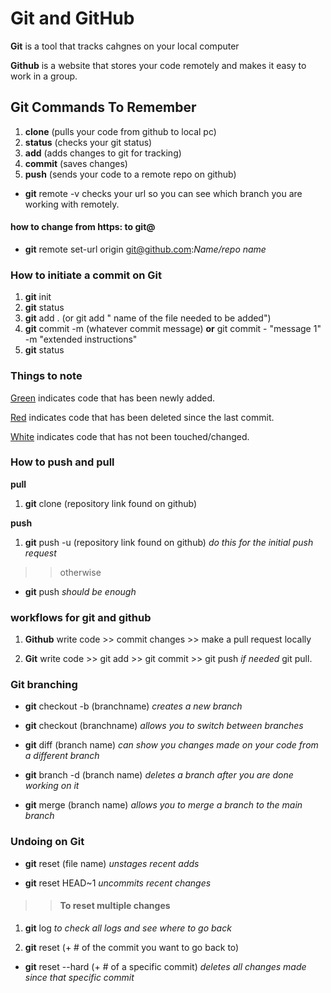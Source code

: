 # Git and GitHub 

**Git** is a tool that tracks cahgnes on your local computer

**Github** is a website that stores your code remotely and makes it easy to work in a group.

## Git Commands To Remember

1. **clone** (pulls your code from github to local pc)
2. **status** (checks your git status)
3. **add** (adds changes to git for tracking)
4. **commit** (saves changes)
5. **push** (sends your code to a remote repo on github)

- **git** remote -v checks your url so you can see which branch you are working with remotely.

#### how to change from https: to git@

- **git** remote set-url origin git@github.com:*Name/repo name*

### How to initiate a commit on Git ###

1. **git** init
2. **git** status
3. **git** add . (or git add " name of the file needed to be added")
4. **git** commit -m (whatever commit message) **or**  git commit - "message 1" -m "extended instructions"
5. **git** status

### Things to note ###

<u> Green</u> indicates code that has been newly added.

<u>Red</u> indicates code that has been deleted since the last commit.

<u>White</u> indicates code that has not been touched/changed.

### How to push and pull 

**pull**

1. **git** clone (repository link found on github)

**push**

1. **git** push -u (repository link found on github) *do this for the initial push request*

>> otherwise

- **git** push *should be enough*



### workflows for git and github

1. **Github** write code >> commit changes >> make a pull request locally

2. **Git** write code >> git add >> git commit >> git push *if needed* git pull.


### Git branching

- **git** checkout -b (branchname) *creates a new branch*

- **git** checkout (branchname) *allows you to switch between branches*

- **git** diff (branch name) *can show you changes made on your code from a different branch*

- **git** branch -d (branch name) *deletes a branch after you are done working on it*

- **git** merge (branch name) *allows you to merge a branch to the main branch*
 

### Undoing on Git

- **git** reset (file name) *unstages recent adds*

- **git** reset HEAD~1 *uncommits recent changes*

>> #### To reset multiple changes

1. **git** log *to check all logs and see where to go back*

2. **git** reset (+ # of the commit you want to go back to)

- **git** reset --hard (+ # of a specific commit) *deletes all changes made since that specific commit*